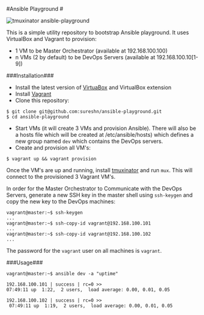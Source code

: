 #Ansible Playground #

![tmuxinator ansible-playground](https://s30.postimg.org/ajwn8n0up/ansible-playground.png)

This is a simple utility repository to bootstrap Ansible playground. It uses VirtualBox and Vagrant to provision:

* 1 VM to be Master Orchestrator  (available at 192.168.100.100)
* n VMs (2 by default) to be DevOps Servers (available at 192.168.100.10[1-9])

###Installation###

* Install the latest version of [VirtuaBox](https://www.virtualbox.org/wiki/Downloads) and VirtualBox extension
* Install [Vagrant](http://www.vagrantup.com/downloads.html)
* Clone this repository:
```
$ git clone git@github.com:sureshn/ansible-playground.git
$ cd ansible-playground
```
* Start VMs (it will create 3 VMs and provision Ansible). There will also be a hosts file which will be created at /etc/ansible/hosts) which defines a new group named `dev` which contains the DevOps servers.
* Create and provision all VM's:
```
$ vagrant up && vagrant provision
```

Once the VM's are up and running, install [tmuxinator](https://github.com/tmuxinator/tmuxinator) and run `mux`. This will connect to the provisioned 3 Vagrant VM's.

In order for the Master Orchestrator to Communicate with the DevOps Servers, generate a new SSH key in the master shell using `ssh-keygen` and copy the new key to the DevOps machines:

```
vagrant@master:~$ ssh-keygen
...
vagrant@master:~$ ssh-copy-id vagrant@192.168.100.101
...
vagrant@master:~$ ssh-copy-id vagrant@192.168.100.102
...
```

The password for the `vagrant` user on all machines is `vagrant`.

###Usage###

```
vagrant@master:~$ ansible dev -a "uptime"

192.168.100.101 | success | rc=0 >>
07:49:11 up  1:22,  2 users,  load average: 0.00, 0.01, 0.05

192.168.100.102 | success | rc=0 >> 
 07:49:11 up  1:19,  2 users,  load average: 0.00, 0.01, 0.05
```
